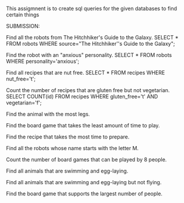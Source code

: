 This assigmnent is to create sql queries for the given databases to find certain things

SUBMISSION:


Find all the robots from The Hitchhiker's Guide to the Galaxy.
  SELECT * FROM robots WHERE source="The Hitchhiker''s Guide to the Galaxy";

Find the robot with an "anxious" personality.
  SELECT * FROM robots WHERE personality='anxious';


Find all recipes that are nut free.
  SELECT * FROM recipes WHERE nut_free='t';


Count the number of recipes that are gluten free but not vegetarian.
  SELECT COUNT(id) FROM recipes WHERE gluten_free='t' AND vegetarian='f';


Find the animal with the most legs.



Find the board game that takes the least amount of time to play.



Find the recipe that takes the most time to prepare.



Find all the robots whose name starts with the letter M.



Count the number of board games that can be played by 8 people.



Find all animals that are swimming and egg-laying.



Find all animals that are swimming and egg-laying but not flying.



Find the board game that supports the largest number of people.
